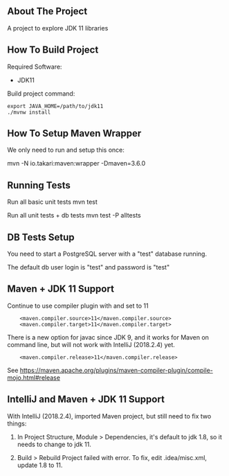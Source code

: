 ## About The Project

A project to explore JDK 11 libraries

## How To Build Project

Required Software:

* JDK11

Build project command:

```
export JAVA_HOME=/path/to/jdk11
./mvnw install
```  

## How To Setup Maven Wrapper

We only need to run and setup this once:

  mvn -N io.takari:maven:wrapper -Dmaven=3.6.0


## Running Tests

Run all basic unit tests
  mvn test

Run all unit tests + db tests
  mvn test -P alltests

## DB Tests Setup

You need to start a PostgreSQL server with a "test" database running.

The default db user login is "test" and password is "test"

## Maven + JDK 11 Support

Continue to use compiler plugin with and set to 11

        <maven.compiler.source>11</maven.compiler.source>
        <maven.compiler.target>11</maven.compiler.target>

There is a new option for javac since JDK 9, and it works for Maven
on command line, but will not work with IntelliJ (2018.2.4) yet.

        <maven.compiler.release>11</maven.compiler.release>

See https://maven.apache.org/plugins/maven-compiler-plugin/compile-mojo.html#release

## IntelliJ and Maven + JDK 11 Support

With IntelliJ (2018.2.4), imported Maven project, but still need to fix two things:

1. In Project Structure, Module > Dependencies, it's default to jdk 1.8, so it needs
   to change to jdk 11.

2. Build > Rebuild Project failed with error. To fix, edit .idea/misc.xml, update 1.8 to 11.

  <component name="ProjectRootManager" version="2" languageLevel="JDK_11" project-jdk-name="11" project-jdk-type="JavaSDK">
    <output url="file://$PROJECT_DIR$/classes" />
  </component>

